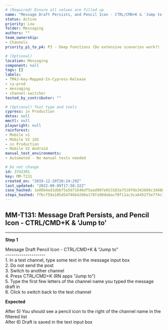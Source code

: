 ```yaml
---
# (Required) Ensure all values are filled up
name: "Message Draft Persists, and Pencil Icon - CTRL/CMD+K & 'Jump to'"
status: Active
priority: Low
folder: Messaging
authors: ""
team_ownership:
- Channels
priority_p1_to_p4: P3 - Deep Functions (Do extensive scenarios work?)

# (Optional)
location: Messaging
component: null
tags: []
labels:
- TM4J-Key-Mapped-In-Cypress-Release
- cy-prod
- messaging
- channel-switcher
tested_by_contributor: ""

# (Optional) Test type and tools
cypress: in Production
detox: null
mmctl: null
playwright: null
rainforest:
- Mobile v1
- Mobile V2 iOS
- in Production
- Mobile V2 Android
manual_test_environments:
- Automated - No manual tests needed

# Do not change
id: 3742301
key: MM-T131
created_on: "2019-12-20T20:24:29Z"
last_updated: "2022-09-09T17:58:32Z"
case_hashed: 1e00b4ad1dbbf5a5d71646df5aad907e653103a7510fde342666c3d48800db78c035ecb832144a09b4b9138f903ac57e
steps_hashed: 7fbcf59a105d5d746b4260a178fa90de8acf0f11ac3ca6452f5e7f4c3efa90ed67588e112c1a29de9d1d1cc0d2f0724b
---
```


<!-- (Auto-generated) Based on frontmatter's "key" and "name" -->

## MM-T131: Message Draft Persists, and Pencil Icon - CTRL/CMD+K & 'Jump to'

---

**Step 1**

Message Draft Pencil Icon - CTRL/CMD+K & "Jump to"\
\--------------------\
1\. In a test channel, type some text in the message input box\
2\. Do not send the post\
3\. Switch to another channel\
4\. Press CTRL/CMD+K (RN apps "Jump to")\
5\. Type the first few letters of the channel name you typed the message draft in\
6\. Click to switch back to the test channel

**Expected**

After 5) You should see a pencil icon to the right of the channel name in the filtered list\
After 6) Draft is saved in the text input box
